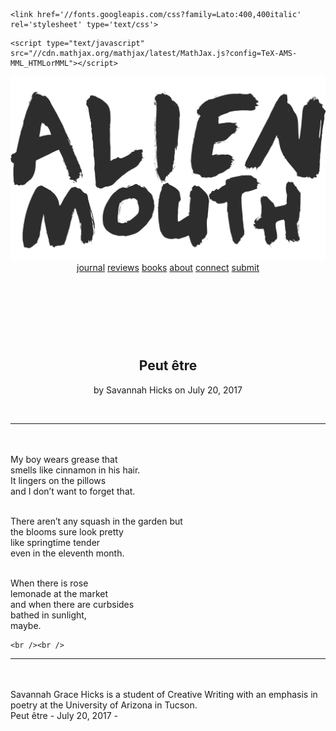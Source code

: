 <!DOCTYPE html>
<html>
  <!DOCTYPE html>
<head>
  <link href="../css/lightbox.css" rel="stylesheet">
  <script src="../css/lightbox.js"></script>
  <meta charset="utf-8">
  <meta http-equiv="X-UA-Compatible" content="IE=edge">
  <meta name="viewport" content="width=device-width, initial-scale=1">

  <meta property="og:url" content="http://alienmouth.com/hicks/" />
  <meta property="og:description" content="Alien Mouth publishes writing and audio/visual art" />
  <meta property="og:type" content="article" />
  <meta property="og:title" content="Peut être" />
  <meta property="og:image" content="http://alienmouth.com/assets/img/og_image.png" />
  <meta property="og:site_name" content="Alien Mouth">


  <meta name="twitter:card" content="summary_large_image" />
  <meta name="twitter:site" content="@alienmouth" />
  <meta name="twitter:title" content="Peut être" />
  <meta name="twitter:description" content="Alien Mouth publishes writing and audio/visual art" />
  <meta name="twitter:image" content="http://alienmouth.com/assets/img/twitter.png" />

  <title>Peut être</title>
  <meta name="description" content="My boy wears grease that smells like cinnamon in his hair.It lingers on the pillows and I don’t want to forget that.There aren’t any squash in the garden but...">

  <!-- Google Fonts loaded here depending on setting in _data/options.yml true loads font, blank does not-->
  
    <link href='//fonts.googleapis.com/css?family=Lato:400,400italic' rel='stylesheet' type='text/css'>
  
  
  <!-- Load up MathJax script if needed ... specify in /_data/options.yml file-->
  
    <script type="text/javascript" src="//cdn.mathjax.org/mathjax/latest/MathJax.js?config=TeX-AMS-MML_HTMLorMML"></script>
  

  <link rel="stylesheet" type="text/css" href="/css/tufte.css">
  <!-- <link rel="stylesheet" type="text/css" href="/css/print.css" media="print"> -->

  <link rel="canonical" href="/hicks/">

  <link rel="alternate" type="application/rss+xml" title="Alien Mouth" href="/feed.xml" />
</head>

  <body class="full-width">
    <!--- Header and nav template site-wide -->
<header>
	<a href="/"><img class="amlogo" src="/assets/img/logo.png" alt="CH"></a><br />
	<div class="nav_custom">
		<a href="/">journal</a>
		<a href="/reviews/">reviews</a>
		<a href="/books/">books</a>
		<a href="/about/">about</a>
		<a href="/connect/">connect</a>
		<a href="https://alienmouth.submittable.com/submit">submit</a>
	</div>
</header>
<br /><br />
    <article>
      <br />
<h1><center>Peut être</center></h1>
<p class="subtitle"><center>by Savannah Hicks on July 20, 2017</center></p><br />
<hr><br /><br />
<div class="custom_read">
	My boy wears grease that <br>
smells like cinnamon in his hair.<br>
It lingers on the pillows <br>
and I don’t want to forget that.<br><br>

There aren’t any squash in the garden but<br>
the blooms sure look pretty<br>
like springtime tender<br>
even in the eleventh month.<br><br>

When there is rose <br>
lemonade at the market<br>
and when there are curbsides <br>
bathed in sunlight, <br>
maybe.<br>

	<br /><br />
</div>
<hr><br /><br />
Savannah Grace Hicks is a student of Creative Writing with an emphasis in poetry at the University of Arizona in Tucson.
    </article>
    <span class="print-footer">Peut être - July 20, 2017 - </span>
	<script>
	  (function() {
	    var cx = '012309109243193332464:aa5o5mifvhy';
	    var gcse = document.createElement('script');
	    gcse.type = 'text/javascript';
	    gcse.async = true;
	    gcse.src = 'https://cse.google.com/cse.js?cx=' + cx;
	    var s = document.getElementsByTagName('script')[0];
	    s.parentNode.insertBefore(gcse, s);
	  })();
	</script>
	<gcse:search></gcse:search>
    <footer>
  <br />
</footer>
  </body>
</html>
